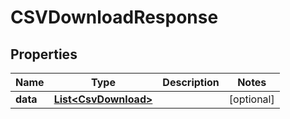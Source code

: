 # CSVDownloadResponse

## Properties
Name | Type | Description | Notes
------------ | ------------- | ------------- | -------------
**data** | [**List&lt;CsvDownload&gt;**](CsvDownload.md) |  |  [optional]
